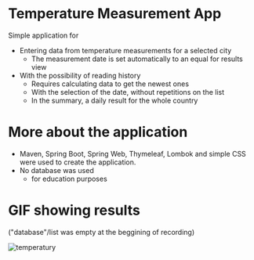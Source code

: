 # Temperature Measurement App
Simple application for
- Entering data from temperature measurements for a selected city
  - The measurement date is set automatically to an equal for results view
- With the possibility of reading history
  - Requires calculating data to get the newest ones
  - With the selection of the date, without repetitions on the list
  - In the summary, a daily result for the whole country
  
# More about the application
- Maven, Spring Boot, Spring Web, Thymeleaf, Lombok and simple CSS were used to create the application.
- No database was used
  - for education purposes

# GIF showing results 
("database"/list was empty at the beggining of recording)

![temperatury](https://user-images.githubusercontent.com/101986404/181138446-d5be4f07-020e-4495-8ad9-4e0f07c690ce.gif)
